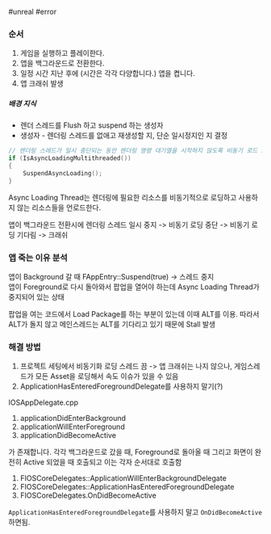 #unreal #error 
### 순서

1. 게임을 실행하고 플레이한다.
2. 앱을 백그라운드로 전환한다.
3. 일정 시간 지난 후에 (시간은 각각 다양합니다.) 앱을 켭니다.
4. 앱 크래쉬 발생

##### 배경 지식
* 렌더 스레드를 Flush 하고 suspend 하는 생성자
* 생성자 - 렌더링 스레드를 없애고 재생성할 지, 단순 일시정지인 지 결정

```cpp
// 렌더링 스레드가 일시 중단되는 동안 렌더링 명령 대기열을 시작하지 않도록 비동기 로드 스레드를 일시 중단합니다.
if (IsAsyncLoadingMultithreaded())
{
	SuspendAsyncLoading();
}

```

Async Loading Thread는 렌더링에 필요한 리소스를 비동기적으로 로딩하고 사용하지 않는 리소스들을 언로드한다.

앱이 백그라운드 전환시에 렌더링 스레드 일시 중지 -> 비동기 로딩 중단 -> 비동기 로딩 기다림 -> 크래쉬

### 앱 죽는 이유 분석

앱이 Background 갈 때 FAppEntry::Suspend(true) -> 스레드 중지  
앱이 Foreground로 다시 돌아와서 팝업을 열어야 하는데 Async Loading Thread가 중지되어 있는 상태

팝업을 여는 코드에서 Load Package를 하는 부분이 있는데 이때 ALT를 이용. 따라서 ALT가 돌지 않고 메인스레드는 ALT를 기다리고 있기 때문에 Stall 발생

### 해결 방법

1. 프로젝트 세팅에서 비동기화 로딩 스레드 끔 -> 앱 크래쉬는 나지 않으나, 게임스레드가 모든 Asset을 로딩해서 속도 이슈가 있을 수 있음 
2. ApplicationHasEnteredForegroundDelegate를 사용하지 말기(?) 

IOSAppDelegate.cpp
1. applicationDidEnterBackground
2. applicationWillEnterForeground
3. applicationDidBecomeActive

가 존재합니다. 각각 백그라운드로 갔을 때, Foreground로 돌아올 때 그리고 화면이 완전히 Active 되었을 때 호출되고 이는 각자 순서대로 호출함

1. FIOSCoreDelegates::ApplicationWillEnterBackgroundDelegate
2. FIOSCoreDelegates::ApplicationHasEnteredForegroundDelegate
3. FIOSCoreDelegates.OnDidBecomeActive

`ApplicationHasEnteredForegroundDelegate`를 사용하지 말고 `OnDidBecomeActive` 하면됨.
